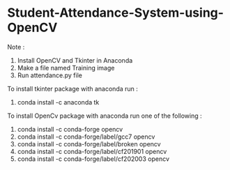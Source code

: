 # Student-Attendance-System-using-OpenCV

Note :
1. Install OpenCV and Tkinter in Anaconda 
2. Make a file named Training image
3. Run attendance.py file 


To install tkinter package with anaconda run :
1. conda install -c anaconda tk

To install OpenCv package with anaconda run one of the following :
1. conda install -c conda-forge opencv
2. conda install -c conda-forge/label/gcc7 opencv
3. conda install -c conda-forge/label/broken opencv
4. conda install -c conda-forge/label/cf201901 opencv
5. conda install -c conda-forge/label/cf202003 opencv
